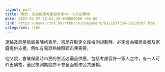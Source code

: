 ```yaml
---
layout: post
title: 陳帆：全民檢測考慮容許家中一人外出購物　
date: 2022-03-07 12:02:39.000000000 +08:00
link: https://news.rthk.hk/rthk/ch/component/k2/1637556-20220307.htm
categories: rthk
---
```


運輸及房屋局局長陳帆表示，當局在制定全民檢測規劃時，必定會為獨居長者及家庭提供支援，例如有電話熱線照顧市民需要。

他又說，會確保屆時市民的生活必需品供應，包括考慮容許一家人之中，有一人可外出購物，全民檢測期間亦不會全面暫停公共運輸。
